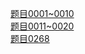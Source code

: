 [题目0001~0010](Solutions_0001~0010.py)<br>
[题目0011~0020](Solutions_0011~0020.py)<br>
[题目0268](Solution_0268.py)